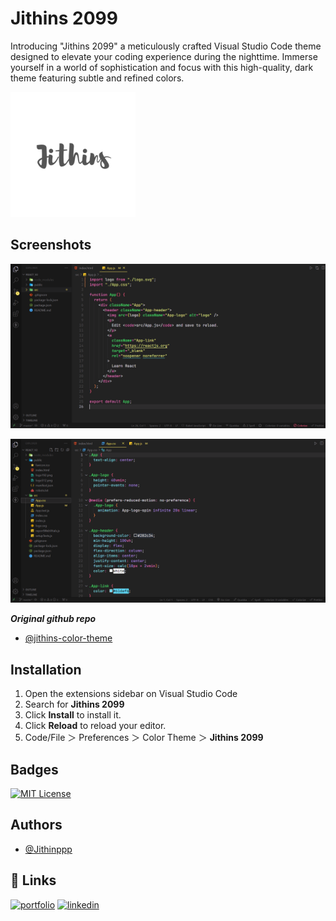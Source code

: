 # Jithins 2099

Introducing "Jithins 2099" a meticulously crafted Visual Studio Code theme designed to elevate your coding experience during the nighttime. Immerse yourself in a world of sophistication and focus with this high-quality, dark theme featuring subtle and refined colors.

[<img src="/images/logo.png" width="200" />](image.png)

## Screenshots

![App Screenshot](https://raw.githubusercontent.com/Jithinppp/jithins-color-theme/main/images/screenshot1.png)

![App Screenshot](https://github.com/Jithinppp/jithins-color-theme/blob/main/images/screenshot2.png?raw=true)

**_Original github repo_**

- [@jithins-color-theme](https://github.com/Jithinppp/jithins-color-theme)

## Installation

1. Open the extensions sidebar on Visual Studio Code
2. Search for **Jithins 2099**
3. Click **Install** to install it.
4. Click **Reload** to reload your editor.
5. Code/File ＞ Preferences ＞ Color Theme ＞ **Jithins 2099**

## Badges

[![MIT License](https://img.shields.io/badge/License-MIT-green.svg)](https://choosealicense.com/licenses/mit/)

## Authors

- [@Jithinppp](https://www.github.com/Jithinppp)

## 🔗 Links

[![portfolio](https://img.shields.io/badge/my_portfolio-000?style=for-the-badge&logo=ko-fi&logoColor=white)](https://jithinp.vercel.app/)
[![linkedin](https://img.shields.io/badge/linkedin-0A66C2?style=for-the-badge&logo=linkedin&logoColor=white)](https://www.linkedin.com/in/jithin-p-8396501b7)

<!-- ![Logo](https://github.com/Jithinppp/jithins-color-theme/blob/main/images/logo.png?raw=true) -->
